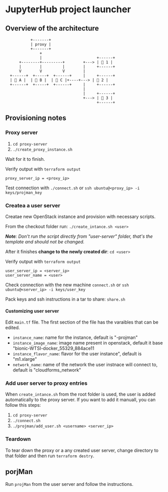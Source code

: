 # JupyterHub project launcher

## Overview of the architecture

```ascii
           +-------+
           | proxy |
           +-------+
               +
               |                        +------+
      +--------+---------+        +---> | 🐳 1 |
      |        |         |        |     +------+
      V        V         V        |
  +------+  +-----+  +------+     |     +------+
  | 👤 A |  | 👤 B |  | 👤 C |+----+---> | 🐳 2 |
  +------+  +-----+  +------+     |     +------+
                                  |
                                  |     +------+
                                  +---> | 🐳 3 |
                                        +------+
```

## Provisioning notes

### Proxy server

1. `cd proxy-server`
2. `./create_proxy_instance.sh`

Wait for it to finish.

Verify output with `terraform output`
```
proxy_server_ip = <proxy_ip>
```

 Test connection with `./connect.sh` or `ssh ubuntu@<proxy_ip> -i keys/projman_key`

### Createa a user server

Creatae new OpenStack instance and provision with necessary scripts.

From the checkout folder run:
`./create_intance.sh <user>`

_**Note**: Don't run the script directly from "user-server" folder, that's the template and should not be changed._

After it finishes **change to the newly created dir**: `cd <user>`

Verify output with `terraform output`
```
user_server_ip = <server_ip>
user_server_name = <user>
```

Check connection with the new machine `connect.sh` or
`ssh ubuntu@<server_ip> -i keys/user_key`

Pack keys and ssh instructions in a tar to share: `share.sh`

#### Customizing user server

Edit `main.tf` file. The first section of the file has the varaibles that can be edited.

- `instance_name`: name for the instance, default is "<username>-projman"
- `instance_image_name`: image name present in openstack, default it base "bionic-WTSI-docker_55329_884ace11
- `instance_flavor_name`: flavor for the user instance", default is "m1.xlarge"
- `network_name`: name of the network the user instnace will connect to, default is "cloudforms_network"

### Add user server to proxy entries

When `create_intance.sh` from the root folder is used, the user is added automatically to the proxy server. If you want to add it manuall, you can follow this steps: 
1. `cd proxy-server`
2. `./connect.sh`
3. `./projman/add_user.sh <username> <server_ip>`

### Teardown

To tear down the proxy or a any created user server, change directory to that folder and then run `terraform destry`.

## porjMan

Run `projMan` from the user server and follow the instructions.
